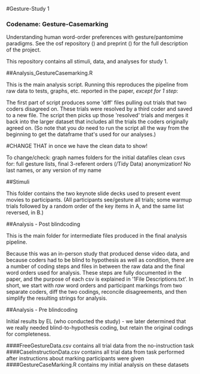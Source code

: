 #Gesture-Study 1
### Codename: Gesture-Casemarking

Understanding human word-order preferences with gesture/pantomime paradigms. See the osf repository () and preprint () for the full description of the project. 

This repository contains all stimuli, data, and analyses for study 1. 

##Analysis_GestureCasemarking.R

This is the main analysis script. Running this reproduces the pipeline from raw data to tests, graphs, etc. reported in the paper, *except for 1 step*: 

The first part of script produces some 'diff' files pulling out trials that two coders disagreed on. These trials were resolved by a third coder and saved to a new file. The script then picks up those 'resolved' trials and merges it back into the larger dataset that includes all the trials the coders originally agreed on. (So note that you *do* need to run the script all the way from the beginning to get the dataframe that's used for our analyses.) 

#CHANGE THAT in once we have the clean data to show!

To change/check: 
graph names
folders for the initial datafiles
clean csvs for: full gesture lists, final 3-referent orders (/Tidy Data)
anonymization! No last names, or any version of my name

##Stimuli 

This folder contains the two keynote slide decks used to present event movies to participants. (All participants see/gesture all trials; some warmup trials followed by a random order of the key items in A, and the same list reversed, in B.)

##Analysis - Post blindcoding

This is the main folder for intermediate files produced in the final analysis pipeline.

Because this was an in-person study that produced dense video data, and because coders had to be blind to hypothesis as well as condition, there are a number of coding steps and files in between the raw data and the final word orders used for analysis. These steps are fully documented in the paper, and the purpose of each csv is explained in '1File Descriptions.txt'. In short, we start with *raw* word orders and participant markings from two separate coders, diff the two codings, reconcile disagreements, and then simplify the resulting strings for analysis. 


##Analysis - Pre blindcoding

Initial results by EL (who conducted the study) - we later determined that we really needed blind-to-hypothesis coding, but retain the original codings for completeness.  

####FreeGestureData.csv contains all trial data from the no-instruction task
####CaseInstructionData.csv contains all trial data from task performed after instructions about marking participants were given
####GestureCaseMarking.R contains my initial analysis on these datasets



